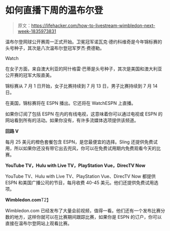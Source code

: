 # 如何直播下周的温布尔登

> 原文：<https://lifehacker.com/how-to-livestream-wimbledon-next-week-1835973831>

温布尔登网球公开赛周一正式开始。卫冕冠军诺瓦克·德约科维奇是今年锦标赛的头号种子，其次是八次温布尔登冠军罗杰·费德勒。

Watch

在女子方面，来自澳大利亚的阿什格雷·巴蒂是头号种子，其次是美国和澳大利亚公开赛的冠军大阪直美。

锦标赛从 7 月 1 日开始，女子比赛持续到 7 月 13 日，男子比赛持续到 7 月 14 日。

在美国，锦标赛将在 ESPN 播出。它还将在 WatchESPN 上直播。

如果你订阅了包括 ESPN 在内的有线电视，这意味着你可以通过电视或 ESPN 的网站看到所有的活动。如果你没有，有许多流媒体选项提供该频道。

**回路 V**

每月 25 美元的橙色套餐包含 ESPN，是您最便宜的选择。Sling 还提供免费试用，所以如果你还没有带它出去兜风，你可以在免费试用期内免费观看今天的比赛。

**YouTube TV，Hulu with Live TV，PlayStation Vue，DirecTV Now**

YouTube TV、Hulu with Live TV、PlayStation Vue、DirecTV Now 都提供 ESPN 和美国广播公司的节目，每月收费 40-45 美元。他们还提供免费试用选项。

**Wimbledon.com**T2】

Wimbledon.com 已经发布了大量会前视频，值得一看。他们还有一个发布比赛分数的地方，这样你就可以在比赛期间跟踪比赛，如果你是 ESPN 的订户，你可以直接在温布尔登网站上观看比赛。